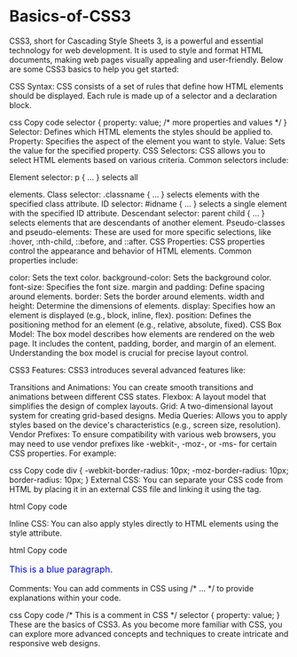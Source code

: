 # Basics-of-CSS3
CSS3, short for Cascading Style Sheets 3, is a powerful and essential technology for web development. It is used to style and format HTML documents, making web pages visually appealing and user-friendly. Below are some CSS3 basics to help you get started:

CSS Syntax:
CSS consists of a set of rules that define how HTML elements should be displayed. Each rule is made up of a selector and a declaration block.

css
Copy code
selector {
  property: value;
  /* more properties and values */
}
Selector: Defines which HTML elements the styles should be applied to.
Property: Specifies the aspect of the element you want to style.
Value: Sets the value for the specified property.
CSS Selectors:
CSS allows you to select HTML elements based on various criteria. Common selectors include:

Element selector: p { ... } selects all <p> elements.
Class selector: .classname { ... } selects elements with the specified class attribute.
ID selector: #idname { ... } selects a single element with the specified ID attribute.
Descendant selector: parent child { ... } selects elements that are descendants of another element.
Pseudo-classes and pseudo-elements: These are used for more specific selections, like :hover, :nth-child, ::before, and ::after.
CSS Properties:
CSS properties control the appearance and behavior of HTML elements. Common properties include:

color: Sets the text color.
background-color: Sets the background color.
font-size: Specifies the font size.
margin and padding: Define spacing around elements.
border: Sets the border around elements.
width and height: Determine the dimensions of elements.
display: Specifies how an element is displayed (e.g., block, inline, flex).
position: Defines the positioning method for an element (e.g., relative, absolute, fixed).
CSS Box Model:
The box model describes how elements are rendered on the web page. It includes the content, padding, border, and margin of an element. Understanding the box model is crucial for precise layout control.

CSS3 Features:
CSS3 introduces several advanced features like:

Transitions and Animations: You can create smooth transitions and animations between different CSS states.
Flexbox: A layout model that simplifies the design of complex layouts.
Grid: A two-dimensional layout system for creating grid-based designs.
Media Queries: Allows you to apply styles based on the device's characteristics (e.g., screen size, resolution).
Vendor Prefixes:
To ensure compatibility with various web browsers, you may need to use vendor prefixes like -webkit-, -moz-, or -ms- for certain CSS properties. For example:

css
Copy code
div {
  -webkit-border-radius: 10px;
  -moz-border-radius: 10px;
  border-radius: 10px;
}
External CSS: You can separate your CSS code from HTML by placing it in an external CSS file and linking it using the <link> tag.

html
Copy code
<link rel="stylesheet" type="text/css" href="styles.css">
Inline CSS: You can also apply styles directly to HTML elements using the style attribute.

html
Copy code
<p style="color: blue; font-size: 16px;">This is a blue paragraph.</p>
Comments: You can add comments in CSS using /* ... */ to provide explanations within your code.

css
Copy code
/* This is a comment in CSS */
selector {
  property: value;
}
These are the basics of CSS3. As you become more familiar with CSS, you can explore more advanced concepts and techniques to create intricate and responsive web designs.
